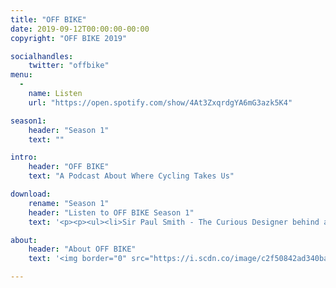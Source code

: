 ```yaml
---
title: "OFF BIKE"
date: 2019-09-12T00:00:00-00:00
copyright: "OFF BIKE 2019"

socialhandles:
    twitter: "offbike"
menu:
  -
    name: Listen
    url: "https://open.spotify.com/show/4At3ZxqrdgYA6mG3azk5K4"

season1:
    header: "Season 1"
    text: ""

intro:
    header: "OFF BIKE"
    text: "A Podcast About Where Cycling Takes Us"

download:
    rename: "Season 1"
    header: "Listen to OFF BIKE Season 1"
    text: '<p><p><ul><li>Sir Paul Smith - The Curious Designer behind a hugely successful clothing brand</li><ul></p><p>You can listen to OFF BIKE wherever you get your podcasts.</p><a href="https://open.spotify.com/show/4At3ZxqrdgYA6mG3azk5K4"><img border="0" src="https://developer.spotify.com/assets/branding-guidelines/icon3@2x.png" width="80" height="80"></a>'

about:
    header: "About OFF BIKE"
    text: '<img border="0" src="https://i.scdn.co/image/c2f50842ad340badd1273fb6901995eb9746d5a8" width="156" height="156"><p>OFF BIKE is a Podcast hosted by ex-pro cyclist David Millar and business anthropologist Mikkel Rasmussen discussing what happens off in life off the bike with high profile guests. <a href="https://open.spotify.com/show/4At3ZxqrdgYA6mG3azk5K4">Listen on Spotify</a>.'

---
```


